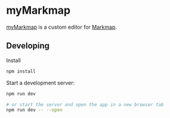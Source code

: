 # myMarkmap

[myMarkmap](https://mymarkmap.vercel.app/) is a custom editor for [Markmap](https://github.com/gera2ld/markmap).

## Developing

Install

```bash
npm install

```

Start a development server:

```bash
npm run dev

# or start the server and open the app in a new browser tab
npm run dev -- --open
```
